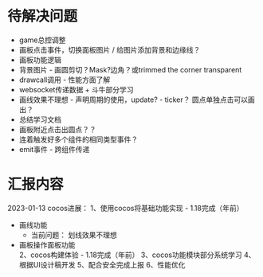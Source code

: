 # 待解决问题
* game总控调整
* 画板点击事件，切换面板图片 / 给图片添加背景和边缘线？
* 画板功能逻辑
* 背景图片 - 画圆剪切？Mask?边角？或trimmed the corner transparent
* drawcall调用 - 性能方面了解
* websocket传递数据 + 斗牛部分学习
* 画线效果不理想 - 声明周期的使用，update? - ticker？ 圆点单独点击可以画出？
* 总结学习文档
* 画板附近点击出圆点？？
* 连着触发好多个组件的相同类型事件？
* emit事件 - 跨组件传递

# 汇报内容
2023-01-13 cocos进展：
1、使用cocos将基础功能实现 - 1.18完成（年前）
  - 画线功能
    - 当前问题：
      划线效果不理想
  - 画板操作面板功能    
2、cocos构建体验 - 1.18完成（年前）
3、cocos功能模块部分系统学习
4、根据UI设计稿开发
5、配合安全完成上报
6、性能优化